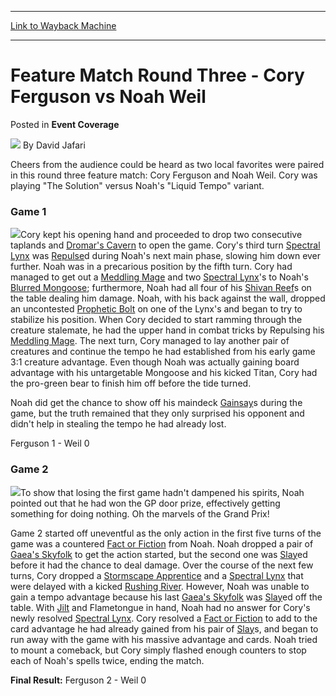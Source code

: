 
---
[Link to Wayback Machine](https://web.archive.org/web/20220519160455/https://magic.wizards.com/en/articles/archive/event-coverage/feature-match-round-three-cory-ferguson-vs-noah-weil-2000-01-01)

[_metadata_:author]:- "David Jafari"
[_metadata_:description]:- "Cheers from the audience could be heard as two local favorites were paired in this round three feature match: Cory Ferguson and Noah Weil. Cory was playing `The Solution` versus Noah's `Liquid Tempo` variant. Game 1 Cory kept his opening hand and proceeded to drop two consecutive taplands and Dromar's Cavern to open the game. Cory's third turn Spectral Lynx was Repulsed during"
[_metadata_:generator]:- "Drupal 7 (http://drupal.org)"
[_metadata_:node]:- "744126"
[_metadata_:publish_date]:- "2000-01-01"
[_metadata_:source]:- "div-main-content"
[_metadata_:title]:- "Feature Match Round Three - Cory Ferguson vs Noah Weil"
[_metadata_:wayback_capture_timestamp]:- "2022-05-19 16:04:55"
[_metadata_:wayback_raw_url]:- "https://web.archive.org/web/20220519160455id_/https://magic.wizards.com/en/articles/archive/event-coverage/feature-match-round-three-cory-ferguson-vs-noah-weil-2000-01-01"
[_metadata_:wayback_url]:- "https://magic.wizards.com/en/articles/archive/event-coverage/feature-match-round-three-cory-ferguson-vs-noah-weil-2000-01-01"
---


Feature Match Round Three - Cory Ferguson vs Noah Weil
======================================================



 Posted in **Event Coverage**







![](https://media.magic.wizards.com/styles/auth_small/public/generic-avatar-150_480.png)
By David Jafari











Cheers from the audience could be heard as two local favorites were paired in this round three feature match: Cory Ferguson and Noah Weil. Cory was playing "The Solution" versus Noah's "Liquid Tempo" variant.


### Game 1


![](https://media.magic.wizards.com/image_legacy_migration/sideboard/images/GPMINN01/983.jpg)Cory kept his opening hand and proceeded to drop two consecutive taplands and [Dromar's Cavern](https://gatherer.wizards.com/Pages/Card/Details.aspx?name=Dromar%27s+Cavern) to open the game. Cory's third turn [Spectral Lynx](https://gatherer.wizards.com/Pages/Card/Details.aspx?name=Spectral+Lynx) was [Repulse](https://gatherer.wizards.com/Pages/Card/Details.aspx?name=Repulse)d during Noah's next main phase, slowing him down ever further. Noah was in a precarious position by the fifth turn. Cory had managed to get out a [Meddling Mage](https://gatherer.wizards.com/Pages/Card/Details.aspx?name=Meddling+Mage) and two [Spectral Lynx](https://gatherer.wizards.com/Pages/Card/Details.aspx?name=Spectral+Lynx)'s to Noah's [Blurred Mongoose](https://gatherer.wizards.com/Pages/Card/Details.aspx?name=Blurred+Mongoose); furthermore, Noah had all four of his [Shivan Reef](https://gatherer.wizards.com/Pages/Card/Details.aspx?name=Shivan+Reef)s on the table dealing him damage. Noah, with his back against the wall, dropped an uncontested [Prophetic Bolt](https://gatherer.wizards.com/Pages/Card/Details.aspx?name=Prophetic+Bolt) on one of the Lynx's and began to try to stabilize his position. When Cory decided to start ramming through the creature stalemate, he had the upper hand in combat tricks by Repulsing his [Meddling Mage](https://gatherer.wizards.com/Pages/Card/Details.aspx?name=Meddling+Mage). The next turn, Cory managed to lay another pair of creatures and continue the tempo he had established from his early game 3:1 creature advantage. Even though Noah was actually gaining board advantage with his untargetable Mongoose and his kicked Titan, Cory had the pro-green bear to finish him off before the tide turned.


Noah did get the chance to show off his maindeck [Gainsay](https://gatherer.wizards.com/Pages/Card/Details.aspx?name=Gainsay)s during the game, but the truth remained that they only surprised his opponent and didn't help in stealing the tempo he had already lost.


Ferguson 1 - Weil 0


### Game 2


![](https://media.magic.wizards.com/image_legacy_migration/sideboard/images/GPMINN01/981.jpg)To show that losing the first game hadn't dampened his spirits, Noah pointed out that he had won the GP door prize, effectively getting something for doing nothing. Oh the marvels of the Grand Prix!


Game 2 started off uneventful as the only action in the first five turns of the game was a countered [Fact or Fiction](https://gatherer.wizards.com/Pages/Card/Details.aspx?name=Fact+or+Fiction) from Noah. Noah dropped a pair of [Gaea's Skyfolk](https://gatherer.wizards.com/Pages/Card/Details.aspx?name=Gaea%27s+Skyfolk) to get the action started, but the second one was [Slay](https://gatherer.wizards.com/Pages/Card/Details.aspx?name=Slay)ed before it had the chance to deal damage. Over the course of the next few turns, Cory dropped a [Stormscape Apprentice](https://gatherer.wizards.com/Pages/Card/Details.aspx?name=Stormscape+Apprentice) and a [Spectral Lynx](https://gatherer.wizards.com/Pages/Card/Details.aspx?name=Spectral+Lynx) that were delayed with a kicked [Rushing River](https://gatherer.wizards.com/Pages/Card/Details.aspx?name=Rushing+River). However, Noah was unable to gain a tempo advantage because his last [Gaea's Skyfolk](https://gatherer.wizards.com/Pages/Card/Details.aspx?name=Gaea%27s+Skyfolk) was [Slay](https://gatherer.wizards.com/Pages/Card/Details.aspx?name=Slay)ed off the table. With [Jilt](https://gatherer.wizards.com/Pages/Card/Details.aspx?name=Jilt) and Flametongue in hand, Noah had no answer for Cory's newly resolved [Spectral Lynx](https://gatherer.wizards.com/Pages/Card/Details.aspx?name=Spectral+Lynx). Cory resolved a [Fact or Fiction](https://gatherer.wizards.com/Pages/Card/Details.aspx?name=Fact+or+Fiction) to add to the card advantage he had already gained from his pair of [Slay](https://gatherer.wizards.com/Pages/Card/Details.aspx?name=Slay)s, and began to run away with the game with his massive advantage and cards. Noah tried to mount a comeback, but Cory simply flashed enough counters to stop each of Noah's spells twice, ending the match.


**Final Result:** Ferguson 2 - Weil 0







